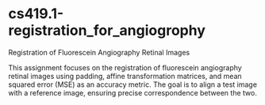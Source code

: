# cs419.1-registration_for_angiogrophy
Registration of Fluorescein Angiography Retinal Images

This assignment focuses on the registration of fluorescein angiography retinal images using padding, affine transformation matrices, and mean squared error (MSE) as an accuracy metric. The goal is to align a test image with a reference image, ensuring precise correspondence between the two.

